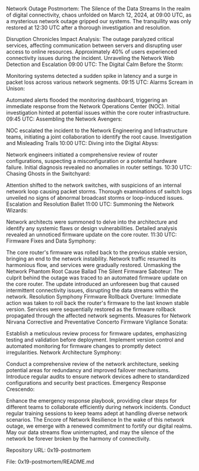 Network Outage Postmortem: The Silence of the Data Streams
In the realm of digital connectivity, chaos unfolded on March 12, 2024, at 09:00 UTC, as a mysterious network outage gripped our systems. The tranquility was only restored at 12:30 UTC after a thorough investigation and resolution.

Disruption Chronicles
Impact Analysis:
The outage paralyzed critical services, affecting communication between servers and disrupting user access to online resources.
Approximately 40% of users experienced connectivity issues during the incident.
Unraveling the Network Web
Detection and Escalation
09:00 UTC: The Digital Calm Before the Storm:

Monitoring systems detected a sudden spike in latency and a surge in packet loss across various network segments.
09:15 UTC: Alarms Scream in Unison:

Automated alerts flooded the monitoring dashboard, triggering an immediate response from the Network Operations Center (NOC).
Initial investigation hinted at potential issues within the core router infrastructure.
09:45 UTC: Assembling the Network Avengers:

NOC escalated the incident to the Network Engineering and Infrastructure teams, initiating a joint collaboration to identify the root cause.
Investigation and Misleading Trails
10:00 UTC: Diving into the Digital Abyss:

Network engineers initiated a comprehensive review of router configurations, suspecting a misconfiguration or a potential hardware failure.
Initial diagnosis revealed no anomalies in router settings.
10:30 UTC: Chasing Ghosts in the Switchyard:

Attention shifted to the network switches, with suspicions of an internal network loop causing packet storms.
Thorough examinations of switch logs unveiled no signs of abnormal broadcast storms or loop-induced issues.
Escalation and Resolution Ballet
11:00 UTC: Summoning the Network Wizards:

Network architects were summoned to delve into the architecture and identify any systemic flaws or design vulnerabilities.
Detailed analysis revealed an unnoticed firmware update on the core router.
11:30 UTC: Firmware Fixes and Data Symphony:

The core router's firmware was rolled back to the previous stable version, bringing an end to the network instability.
Network traffic resumed its harmonious flow, and services were gradually restored.
Unmasking the Network Phantom
Root Cause Ballad
The Silent Firmware Saboteur:
The culprit behind the outage was traced to an automated firmware update on the core router.
The update introduced an unforeseen bug that caused intermittent connectivity issues, disrupting the data streams within the network.
Resolution Symphony
Firmware Rollback Overture:
Immediate action was taken to roll back the router's firmware to the last known stable version.
Services were sequentially restored as the firmware rollback propagated through the affected network segments.
Measures for Network Nirvana
Corrective and Preventative Concerto
Firmware Vigilance Sonata:

Establish a meticulous review process for firmware updates, emphasizing testing and validation before deployment.
Implement version control and automated monitoring for firmware changes to promptly detect irregularities.
Network Architecture Symphony:

Conduct a comprehensive review of the network architecture, seeking potential areas for redundancy and improved failover mechanisms.
Introduce regular audits to ensure network devices adhere to standardized configurations and security best practices.
Emergency Response Crescendo:

Enhance the emergency response playbook, providing clear steps for different teams to collaborate efficiently during network incidents.
Conduct regular training sessions to keep teams adept at handling diverse network scenarios.
The Encore of Network Resilience
In the wake of this network outage, we emerge with a renewed commitment to fortify our digital realms. May our data streams flow uninterrupted, and may the silence of the network be forever broken by the harmony of connectivity.

Repository URL:
0x19-postmortem

File:
0x19-postmortem/README.md
